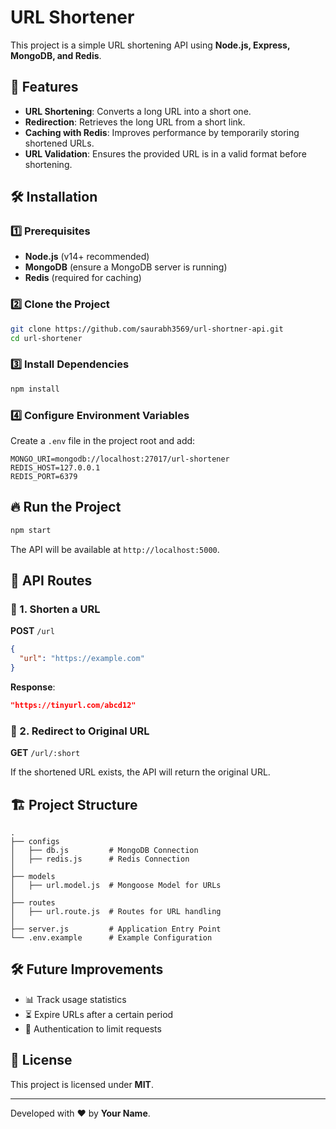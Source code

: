 # URL Shortener

This project is a simple URL shortening API using **Node.js, Express, MongoDB, and Redis**.

## 🚀 Features

- **URL Shortening**: Converts a long URL into a short one.
- **Redirection**: Retrieves the long URL from a short link.
- **Caching with Redis**: Improves performance by temporarily storing shortened URLs.
- **URL Validation**: Ensures the provided URL is in a valid format before shortening.

## 🛠️ Installation

### 1️⃣ Prerequisites

- **Node.js** (v14+ recommended)
- **MongoDB** (ensure a MongoDB server is running)
- **Redis** (required for caching)

### 2️⃣ Clone the Project

```bash
git clone https://github.com/saurabh3569/url-shortner-api.git
cd url-shortener
```

### 3️⃣ Install Dependencies

```bash
npm install
```

### 4️⃣ Configure Environment Variables

Create a `.env` file in the project root and add:

```env
MONGO_URI=mongodb://localhost:27017/url-shortener
REDIS_HOST=127.0.0.1
REDIS_PORT=6379
```

## 🔥 Run the Project

```bash
npm start
```

The API will be available at `http://localhost:5000`.

## 📌 API Routes

### 🎯 1. Shorten a URL

**POST** `/url`

```json
{
  "url": "https://example.com"
}
```

**Response**:

```json
"https://tinyurl.com/abcd12"
```

### 🎯 2. Redirect to Original URL

**GET** `/url/:short`

If the shortened URL exists, the API will return the original URL.

## 🏗️ Project Structure

```
.
├── configs
│   ├── db.js         # MongoDB Connection
│   ├── redis.js      # Redis Connection
│
├── models
│   ├── url.model.js  # Mongoose Model for URLs
│
├── routes
│   ├── url.route.js  # Routes for URL handling
│
├── server.js         # Application Entry Point
└── .env.example      # Example Configuration
```

## 🛠️ Future Improvements

- 📊 Track usage statistics
- ⏳ Expire URLs after a certain period
- 🔑 Authentication to limit requests

## 📄 License

This project is licensed under **MIT**.

---

Developed with ❤️ by **Your Name**.
